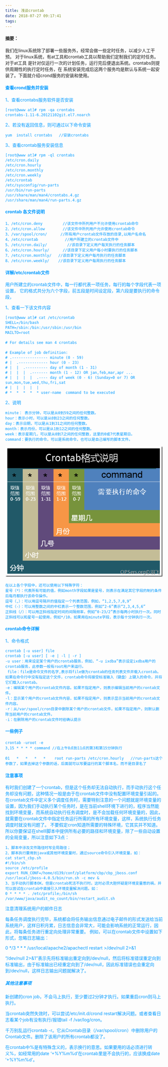 ```yaml
---
title: 浅谈crontab
date: 2018-07-27 09:17:41
tags:
---
```


#### 摘要：
我们在linux系统除了部署一些服务外，经常会做一些定时任务，以减少人工干预。
对于linux系统，有at工具和crontab工具以帮助我们定制我们的定时任务。对于at工具
是针对仅运行一次的计划任务，运行完后便退出系统。crontabs则提供周期性的执行定时任务，在
系统安装完成后这两个服务均是默认与系统一起安装了。下面就介绍crond服务的安装和使用。

<!---more--->

####  <font color=#0099ff > 查看crond服务并安装

1、查看crontabs服务软件是否安装
```commandline
[root@www at]# rpm -qa crontabs
crontabs-1.11-6.20121102git.el7.noarch
```

2、若没有返回信息，则可通过以下命令安装
```commandline
yum  install crontabs   //安装crontabs
```

3、查看crontab服务安装信息
```commandline
[root@www at]# rpm -ql crontabs
/etc/cron.daily     
/etc/cron.hourly
/etc/cron.monthly
/etc/cron.weekly
/etc/crontab
/etc/sysconfig/run-parts
/usr/bin/run-parts
/usr/share/man/man4/crontabs.4.gz
/usr/share/man/man4/run-parts.4.gz
```

####  <font color=#0099ff > crontab 各文件说明
```text
1、/etc/cron.deny         //该文件中所列用户不允许使用crontab命令
2、/etc/cron.allow        //该文件中所列用户允许使用crontab命令
3、/var/spool/cron/      //所有用户crontab文件存放的目录,以用户名命名
4、/etc/crontab            //用户所建立的crontab文件中
5、/etc/cron.daily/         //该目录下定义用户每天执行的任务脚本
6、/etc/cron.hourly/      //该目录下定义用户每小时要执行的任务脚本
7、/etc/cron.monthly/   //该目录下定义用户每月执行的任务脚本
8、/etc/cron.weekly/    //该目录下定义用户每周执行的任务脚本

```

#### <font color=#0099ff > 详解/etc/crontab文件
用户所建立的crontab文件中，每一行都代表一项任务，每行的每个字段代表一项设置，
它的格式共分为六个字段，前五段是时间设定段，第六段是要执行的命令段，

1、查看一下该文件内容
```commandline
[root@www at]# cat /etc/crontab
SHELL=/bin/bash
PATH=/sbin:/bin:/usr/sbin:/usr/bin
MAILTO=root

# For details see man 4 crontabs

# Example of job definition:
# .---------------- minute (0 - 59)
# |  .------------- hour (0 - 23)
# |  |  .---------- day of month (1 - 31)
# |  |  |  .------- month (1 - 12) OR jan,feb,mar,apr ...
# |  |  |  |  .---- day of week (0 - 6) (Sunday=0 or 7) OR sun,mon,tue,wed,thu,fri,sat
# |  |  |  |  |
# *  *  *  *  * user-name  command to be executed
```
2、说明
```text
minute： 表示分钟，可以是从0到59之间的任何整数。
hour：表示小时，可以是从0到23之间的任何整数。
day：表示日期，可以是从1到31之间的任何整数。
month：表示月份，可以是从1到12之间的任何整数。
week：表示星期几，可以是从0到7之间的任何整数，这里的0或7代表星期日。
command：要执行的命令，可以是系统命令，也可以是自己编写的脚本文件。
```
![](/assets/img/cronatb/crontab-list.png)

```text
在以上各个字段中，还可以使用以下特殊字符：
星号（*）：代表所有可能的值，例如month字段如果是星号，则表示在满足其它字段的制约条件后每月都执行该命令操作。
逗号（,）：可以用逗号隔开的值指定一个列表范围，例如，“1,2,5,7,8,9”
中杠（-）：可以用整数之间的中杠表示一个整数范围，例如“2-6”表示“2,3,4,5,6”
正斜线（/）：可以用正斜线指定时间的间隔频率，例如“0-23/2”表示每两小时执行一次。同时正斜线可以和星号一起使用，例如*/10，如果用在minute字段，表示每十分钟执行一次。
```

#### <font color=#0099ff > crontab命令详解
1、命令格式
```text
crontab [-u user] file
crontab [-u user] [ -e | -l | -r ]
-u user：用来设定某个用户的crontab服务，例如，“-u ixdba”表示设定ixdba用户的crontab服务，此参数一般有root用户来运行。
 file：file是命令文件的名字,表示将file做为crontab的任务列表文件并载入crontab。如果在命令行中没有指定这个文件，crontab命令将接受标准输入（键盘）上键入的命令，并将它们载入crontab。
-e：编辑某个用户的crontab文件内容。如果不指定用户，则表示编辑当前用户的crontab文件。
-l：显示某个用户的crontab文件内容，如果不指定用户，则表示显示当前用户的crontab文件内容。
-r：从/var/spool/cron目录中删除某个用户的crontab文件，如果不指定用户，则默认删除当前用户的crontab文件。
-i：在删除用户的crontab文件时给确认提示

```

#### <font color=#0099ff >一些例子

```command
crontab -uroot -e
3,15 * * * * command //在上午8点到11点的第3和第15分钟执行

01   *   *   *   *    root run-parts /etc/cron.hourly   //run-parts这个参数了，如果去掉这个参数的话，后面就可以写要运行的某个脚本名，而不是目录名了

```

#### 注意事项
有时我们创建了一个crontab，但是这个任务却无法自动执行，而手动执行这个任务却没有问题，这种情况一般是由于在crontab文件中没有配置环境变量引起的。
在crontab文件中定义多个调度任务时，需要特别注意的一个问题就是环境变量的设置，因为我们手动执行某个任务时，是在当前shell环境下进行的，程序当然能找到环境变量，而系统自动执行任务调度时，是不会加载任何环境变量的，因此，就需要在crontab文件中指定任务运行所需的所有环境变量，这样，系统执行任务调度时就没有问题了。
不要假定cron知道所需要的特殊环境，它其实并不知道。所以你要保证在shelll脚本中提供所有必要的路径和环境变量，除了一些自动设置的全局变量，所以注意如下3点：
```
1、脚本中涉及文件路径时写全局路径；
2、脚本执行要用到java或其他环境变量时，通过source命令引入环境变量，如：
cat start_cbp.sh
#!/bin/sh
source /etc/profile
export RUN_CONF=/home/d139/conf/platform/cbp/cbp_jboss.conf
/usr/local/jboss-4.0.5/bin/run.sh -c mev &
3、当手动执行脚本OK，但是crontab死活不执行时。这时必须大胆怀疑是环境变量惹的祸，并可以尝试在crontab中直接引入环境变量解决问题。如：
0 * * * * . /etc/profile;/bin/sh /var/www/java/audit_no_count/bin/restart_audit.sh
```
 注意清理系统用户的邮件日志

每条任务调度执行完毕，系统都会将任务输出信息通过电子邮件的形式发送给当前系统用户，这样日积月累，日志信息会非常大，可能会影响系统的正常运行，因此，将每条任务进行重定向处理非常重要。
例如，可以在crontab文件中设置如下形式，忽略日志输出：

0 */3 * * * /usr/local/apache2/apachectl restart >/dev/null 2>&1

“/dev/null 2>&1”表示先将标准输出重定向到/dev/null，然后将标准错误重定向到标准输出，由于标准输出已经重定向到了/dev/null，因此标准错误也会重定向到/dev/null，这样日志输出问题就解决了。

##### 其他注意事项
新创建的cron job，不会马上执行，至少要过2分钟才执行。如果重启cron则马上执行。

当crontab突然失效时，可以尝试/etc/init.d/crond restart解决问题。或者查看日志看某个job有没有执行/报错tail -f /var/log/cron。

千万别乱运行crontab -r。它从Crontab目录（/var/spool/cron）中删除用户的Crontab文件。删除了该用户的所有crontab都没了。

在crontab中%是有特殊含义的，表示换行的意思。如果要用的话必须进行转义\%，如经常用的date ‘+%Y%m%d’在crontab里是不会执行的，应该换成date ‘+\%Y\%m\%d’。
